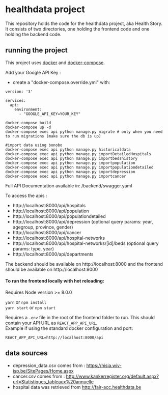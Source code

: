 # healthdata project
This repository holds the code for the healthdata project, aka Health Story. It consists of two directories, one holding the frontend code and one holding the backend code.

## running the project
This project uses [docker](https://docs.docker.com/install/) and  [docker-compose](https://docs.docker.com/compose/install/).

Add your Google API Key :
  - create a "docker-compose.override.yml" with:
  ```
  version: '3'

  services:
    api:
      environment:
        - "GOOGLE_API_KEY=YOUR_KEY"
  ```

```
docker-compose build
docker-compose up -d
docker-compose exec api python manage.py migrate # only when you need to run migrations (make sure the db is up)

#import data using bonobo
docker-compose exec api python manage.py historicaldata
docker-compose exec api python manage.py importDetailedHospitals
docker-compose exec api python manage.py importbedshistory
docker-compose exec api python manage.py importpopulation
docker-compose exec api python manage.py importpopulationdetailed
docker-compose exec api python manage.py importdepression
docker-compose exec api python manage.py importcancer
```

Full API Documentation available in: /backend/swagger.yaml

To access the apis :
* http://localhost:8000/api/hospitals
* http://localhost:8000/api/population
* http://localhost:8000/api/populationdetailed
* http://localhost:8000/api/depression (optional query params: year, agegroup, province, gender)
* http://localhost:8000/api/cancer
* http://localhost:8000/api/hospital-networks
* http://localhost:8000/api/hospital-networks/[id]/beds (optional query params: type, year)
* http://localhost:8000/api/departments

The backend should be available on http://localhost:8000 and the frontend should be available on http://localhost:9000

#### To run the frontend locally with hot reloading:

Requires Node version >= 8.0.0

`yarn` or `npm install`  
`yarn start` or `npm start`

Requires a `.env` file in the root of the frontend folder to run. This should contain your API URL as `REACT_APP_API_URL`.  
Example if using the standard docker configuration and port:
```
REACT_APP_API_URL=http://localhost:8000/api
```

## data sources
* depression_data.csv comes from : https://hisia.wiv-isp.be/SitePages/Home.aspx
* cancer.csv comes from : http://www.kankerregister.org/default.aspx?url=Statistiques_tableaux%20annuelle
* hospital data was retrieved from http://fair-acc.healthdata.be
